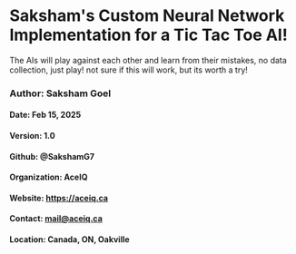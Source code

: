# Saksham's Custom Neural Network Implementation for a Tic Tac Toe AI!
The AIs will play against each other and learn from their mistakes, no data collection, just play!
not sure if this will work, but its worth a try!

### Author: Saksham Goel

#### Date: Feb 15, 2025

#### Version: 1.0
#### Github: @SakshamG7
#### Organization: AceIQ
#### Website: https://aceiq.ca
#### Contact: mail@aceiq.ca
#### Location: Canada, ON, Oakville
